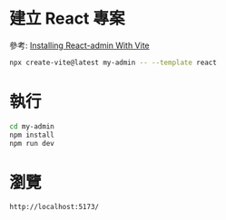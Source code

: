 # 建立 React 專案
參考: [Installing React-admin With Vite](https://marmelab.com/react-admin/Vite.html)
```bash
npx create-vite@latest my-admin -- --template react
```

# 執行
```bash
cd my-admin
npm install
npm run dev
```

# 瀏覽
```bash
http://localhost:5173/
```


